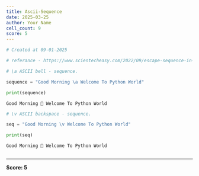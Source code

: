 ```yaml
---
title: Ascii-Sequence
date: 2025-03-25
author: Your Name
cell_count: 9
score: 5
---
```


```python
# Created at 09-01-2025
```


```python
# referance - https://www.scientecheasy.com/2022/09/escape-sequence-in-python.html
```


```python
# \a ASCII bell - sequence.
```


```python
sequence = "Good Morning \a Welcome To Python World"
```


```python
print(sequence)
```

    Good Morning  Welcome To Python World



```python
# \v ASCII backspace - sequence.
```


```python
seq = "Good Morning \v Welcome To Python World"
```


```python
print(seq)
```

    Good Morning  Welcome To Python World



```python

```


---
**Score: 5**

